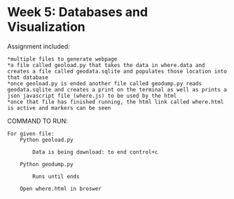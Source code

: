 # Week 5: Databases and Visualization

Assignment included:
	
	*multiple files to generate webpage
	*a file called geoload.py that takes the data in where.data and creates a file called geodata.sqlite and populates those location into that database
	*once geoload.py is ended another file called geodump.py reads geodata.sqlite and creates a print on the terminal as well as prints a json javascript file (where.js) to be used by the html
	*once that file has finished running, the html link called where.html is active and markers can be seen

COMMAND TO RUN:

	For given file:
		Python geoload.py
	
			Data is being download: to end control+c

		Python geodump.py

			Runs until ends

		Open where.html in broswer
	 

